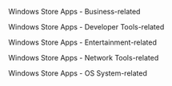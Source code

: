 Windows Store Apps - Business-related 


Windows Store Apps - Developer Tools-related


Windows Store Apps - Entertainment-related


Windows Store Apps - Network Tools-related


Windows Store Apps - OS System-related
